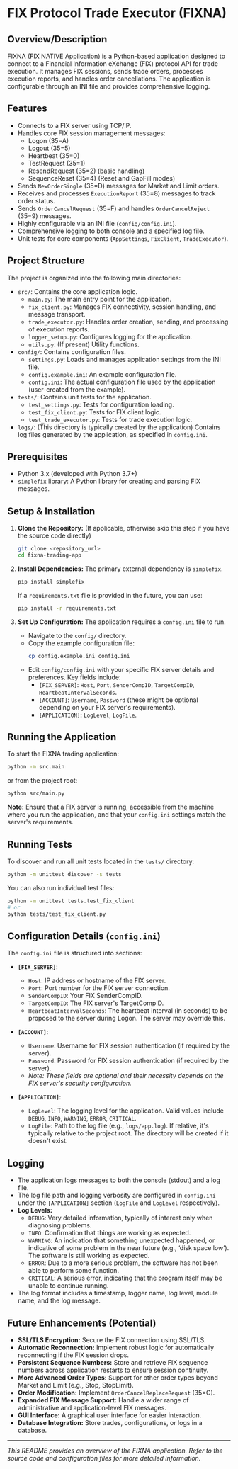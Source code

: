 # FIX Protocol Trade Executor (FIXNA)

## Overview/Description

FIXNA (FIX NATIVE Application) is a Python-based application designed to connect to a Financial Information eXchange (FIX) protocol API for trade execution. It manages FIX sessions, sends trade orders, processes execution reports, and handles order cancellations. The application is configurable through an INI file and provides comprehensive logging.

## Features

*   Connects to a FIX server using TCP/IP.
*   Handles core FIX session management messages:
    *   Logon (35=A)
    *   Logout (35=5)
    *   Heartbeat (35=0)
    *   TestRequest (35=1)
    *   ResendRequest (35=2) (basic handling)
    *   SequenceReset (35=4) (Reset and GapFill modes)
*   Sends `NewOrderSingle` (35=D) messages for Market and Limit orders.
*   Receives and processes `ExecutionReport` (35=8) messages to track order status.
*   Sends `OrderCancelRequest` (35=F) and handles `OrderCancelReject` (35=9) messages.
*   Highly configurable via an INI file (`config/config.ini`).
*   Comprehensive logging to both console and a specified log file.
*   Unit tests for core components (`AppSettings`, `FixClient`, `TradeExecutor`).

## Project Structure

The project is organized into the following main directories:

*   `src/`: Contains the core application logic.
    *   `main.py`: The main entry point for the application.
    *   `fix_client.py`: Manages FIX connectivity, session handling, and message transport.
    *   `trade_executor.py`: Handles order creation, sending, and processing of execution reports.
    *   `logger_setup.py`: Configures logging for the application.
    *   `utils.py`: (If present) Utility functions.
*   `config/`: Contains configuration files.
    *   `settings.py`: Loads and manages application settings from the INI file.
    *   `config.example.ini`: An example configuration file.
    *   `config.ini`: The actual configuration file used by the application (user-created from the example).
*   `tests/`: Contains unit tests for the application.
    *   `test_settings.py`: Tests for configuration loading.
    *   `test_fix_client.py`: Tests for FIX client logic.
    *   `test_trade_executor.py`: Tests for trade execution logic.
*   `logs/`: (This directory is typically created by the application) Contains log files generated by the application, as specified in `config.ini`.

## Prerequisites

*   Python 3.x (developed with Python 3.7+)
*   `simplefix` library: A Python library for creating and parsing FIX messages.

## Setup & Installation

1.  **Clone the Repository:**
    (If applicable, otherwise skip this step if you have the source code directly)
    ```bash
    git clone <repository_url>
    cd fixna-trading-app 
    ```

2.  **Install Dependencies:**
    The primary external dependency is `simplefix`.
    ```bash
    pip install simplefix
    ```
    If a `requirements.txt` file is provided in the future, you can use:
    ```bash
    pip install -r requirements.txt
    ```

3.  **Set Up Configuration:**
    The application requires a `config.ini` file to run.
    *   Navigate to the `config/` directory.
    *   Copy the example configuration file:
        ```bash
        cp config.example.ini config.ini
        ```
    *   Edit `config/config.ini` with your specific FIX server details and preferences. Key fields include:
        *   `[FIX_SERVER]`: `Host`, `Port`, `SenderCompID`, `TargetCompID`, `HeartbeatIntervalSeconds`.
        *   `[ACCOUNT]`: `Username`, `Password` (these might be optional depending on your FIX server's requirements).
        *   `[APPLICATION]`: `LogLevel`, `LogFile`.

## Running the Application

To start the FIXNA trading application:

```bash
python -m src.main
```
or from the project root:
```bash
python src/main.py
```

**Note:** Ensure that a FIX server is running, accessible from the machine where you run the application, and that your `config.ini` settings match the server's requirements.

## Running Tests

To discover and run all unit tests located in the `tests/` directory:

```bash
python -m unittest discover -s tests
```
You can also run individual test files:
```bash
python -m unittest tests.test_fix_client 
# or
python tests/test_fix_client.py
```

## Configuration Details (`config.ini`)

The `config.ini` file is structured into sections:

*   **`[FIX_SERVER]`**:
    *   `Host`: IP address or hostname of the FIX server.
    *   `Port`: Port number for the FIX server connection.
    *   `SenderCompID`: Your FIX SenderCompID.
    *   `TargetCompID`: The FIX server's TargetCompID.
    *   `HeartbeatIntervalSeconds`: The heartbeat interval (in seconds) to be proposed to the server during Logon. The server may override this.

*   **`[ACCOUNT]`**:
    *   `Username`: Username for FIX session authentication (if required by the server).
    *   `Password`: Password for FIX session authentication (if required by the server).
    *   *Note: These fields are optional and their necessity depends on the FIX server's security configuration.*

*   **`[APPLICATION]`**:
    *   `LogLevel`: The logging level for the application. Valid values include `DEBUG`, `INFO`, `WARNING`, `ERROR`, `CRITICAL`.
    *   `LogFile`: Path to the log file (e.g., `logs/app.log`). If relative, it's typically relative to the project root. The directory will be created if it doesn't exist.

## Logging

*   The application logs messages to both the console (stdout) and a log file.
*   The log file path and logging verbosity are configured in `config.ini` under the `[APPLICATION]` section (`LogFile` and `LogLevel` respectively).
*   **Log Levels:**
    *   `DEBUG`: Very detailed information, typically of interest only when diagnosing problems.
    *   `INFO`: Confirmation that things are working as expected.
    *   `WARNING`: An indication that something unexpected happened, or indicative of some problem in the near future (e.g., ‘disk space low’). The software is still working as expected.
    *   `ERROR`: Due to a more serious problem, the software has not been able to perform some function.
    *   `CRITICAL`: A serious error, indicating that the program itself may be unable to continue running.
*   The log format includes a timestamp, logger name, log level, module name, and the log message.

## Future Enhancements (Potential)

*   **SSL/TLS Encryption:** Secure the FIX connection using SSL/TLS.
*   **Automatic Reconnection:** Implement robust logic for automatically reconnecting if the FIX session drops.
*   **Persistent Sequence Numbers:** Store and retrieve FIX sequence numbers across application restarts to ensure session continuity.
*   **More Advanced Order Types:** Support for other order types beyond Market and Limit (e.g., Stop, StopLimit).
*   **Order Modification:** Implement `OrderCancelReplaceRequest` (35=G).
*   **Expanded FIX Message Support:** Handle a wider range of administrative and application-level FIX messages.
*   **GUI Interface:** A graphical user interface for easier interaction.
*   **Database Integration:** Store trades, configurations, or logs in a database.

---
*This README provides an overview of the FIXNA application. Refer to the source code and configuration files for more detailed information.*
